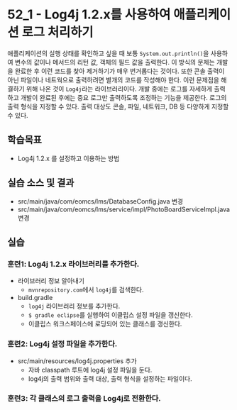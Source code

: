 # 52_1 - Log4j 1.2.x를 사용하여 애플리케이션 로그 처리하기

애플리케이션의 실행 상태를 확인하고 싶을 때 보통 
`System.out.println()`을 사용하여 변수의 값이나 
메서드의 리턴 값, 객체의 필드 값을 출력한다. 
이 방식의 문제는 
개발을 완료한 후 이런 코드를 찾아 제거하기가 매우 번거롭다는 것이다. 
또한 콘솔 출력이 아닌 파일이나 네트웍으로 출력하려면 
별개의 코드를 작성해야 한다.
이런 문제점을 해결하기 위해 나온 것이 `Log4j`라는 라이브러리이다.
개발 중에는 로그를 자세하게 출력하고 
개발이 완료된 후에는 중요 로그만 출력하도록 조정하는 기능을 제공한다.
로그의 출력 형식을 지정할 수 있다. 
출력 대상도 콘솔, 파일, 네트워크, DB 등 다양하게 지정할 수 있다.

## 학습목표

- Log4j 1.2.x 를 설정하고 이용하는 방법

## 실습 소스 및 결과

- src/main/java/com/eomcs/lms/DatabaseConfig.java 변경
- src/main/java/com/eomcs/lms/service/impl/PhotoBoardServiceImpl.java 변경

## 실습  

### 훈련1: Log4j 1.2.x 라이브러리를 추가한다.

- 라이브러리 정보 알아내기
    - `mvnrepository.com`에서 `log4j`를 검색한다.
- build.gradle
    - `log4j` 라이브러리 정보를 추가한다.
    - `$ gradle eclipse`를 실행하여 이클립스 설정 파일을 갱신한다.
    - 이클립스 워크스페이스에 로딩되어 있는 클래스를 갱신한다.


### 훈련2: Log4j 설정 파일을 추가한다.

- src/main/resources/log4j.properties 추가
  - 자바 classpath 루트에 log4j 설정 파일을 둔다.
  - log4j의 출력 범위와 출력 대상, 출력 형식을 설정하는 파일이다.


### 훈련3: 각 클래스의 로그 출력을 Log4j로 전환한다.






